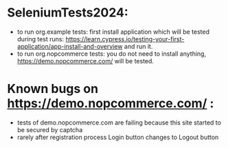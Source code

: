 # SeleniumTests2024:
- to run org.example tests: first install application which will be tested during test runs:
  https://learn.cypress.io/testing-your-first-application/app-install-and-overview and run it.
- to run org.nopcommerce tests: you do not need to install anything, https://demo.nopcommerce.com/ will be tested.


# Known bugs on  https://demo.nopcommerce.com/ : 
- tests of demo.nopcommerce.com are failing because this site started to be secured by captcha 
- rarely after registration process Login button changes to Logout button